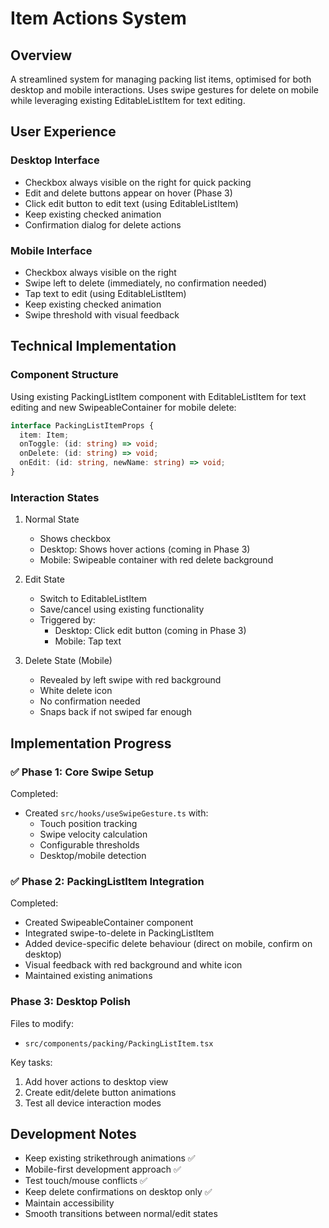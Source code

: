 # Item Actions System

## Overview
A streamlined system for managing packing list items, optimised for both desktop and mobile interactions. Uses swipe gestures for delete on mobile while leveraging existing EditableListItem for text editing.

## User Experience

### Desktop Interface
- Checkbox always visible on the right for quick packing
- Edit and delete buttons appear on hover (Phase 3)
- Click edit button to edit text (using EditableListItem)
- Keep existing checked animation
- Confirmation dialog for delete actions

### Mobile Interface
- Checkbox always visible on the right
- Swipe left to delete (immediately, no confirmation needed)
- Tap text to edit (using EditableListItem)
- Keep existing checked animation
- Swipe threshold with visual feedback

## Technical Implementation

### Component Structure
Using existing PackingListItem component with EditableListItem for text editing and new SwipeableContainer for mobile delete:
```typescript
interface PackingListItemProps {
  item: Item;
  onToggle: (id: string) => void;
  onDelete: (id: string) => void;
  onEdit: (id: string, newName: string) => void;
}
```

### Interaction States
1. Normal State
   - Shows checkbox 
   - Desktop: Shows hover actions (coming in Phase 3)
   - Mobile: Swipeable container with red delete background

2. Edit State 
   - Switch to EditableListItem
   - Save/cancel using existing functionality
   - Triggered by:
     - Desktop: Click edit button (coming in Phase 3)
     - Mobile: Tap text

3. Delete State (Mobile)
   - Revealed by left swipe with red background
   - White delete icon
   - No confirmation needed
   - Snaps back if not swiped far enough

## Implementation Progress

### ✅ Phase 1: Core Swipe Setup
Completed:
- Created `src/hooks/useSwipeGesture.ts` with:
  - Touch position tracking
  - Swipe velocity calculation
  - Configurable thresholds
  - Desktop/mobile detection

### ✅ Phase 2: PackingListItem Integration
Completed:
- Created SwipeableContainer component
- Integrated swipe-to-delete in PackingListItem
- Added device-specific delete behaviour (direct on mobile, confirm on desktop)
- Visual feedback with red background and white icon
- Maintained existing animations

### Phase 3: Desktop Polish
Files to modify:
- `src/components/packing/PackingListItem.tsx`

Key tasks:
1. Add hover actions to desktop view
2. Create edit/delete button animations
3. Test all device interaction modes

## Development Notes
- Keep existing strikethrough animations ✅
- Mobile-first development approach ✅
- Test touch/mouse conflicts ✅
- Keep delete confirmations on desktop only ✅
- Maintain accessibility 
- Smooth transitions between normal/edit states